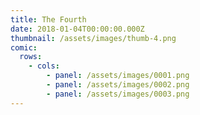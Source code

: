 ```yaml
---
title: The Fourth
date: 2018-01-04T00:00:00.000Z
thumbnail: /assets/images/thumb-4.png
comic:
  rows:
    - cols:
        - panel: /assets/images/0001.png
        - panel: /assets/images/0002.png
        - panel: /assets/images/0003.png
---
```


